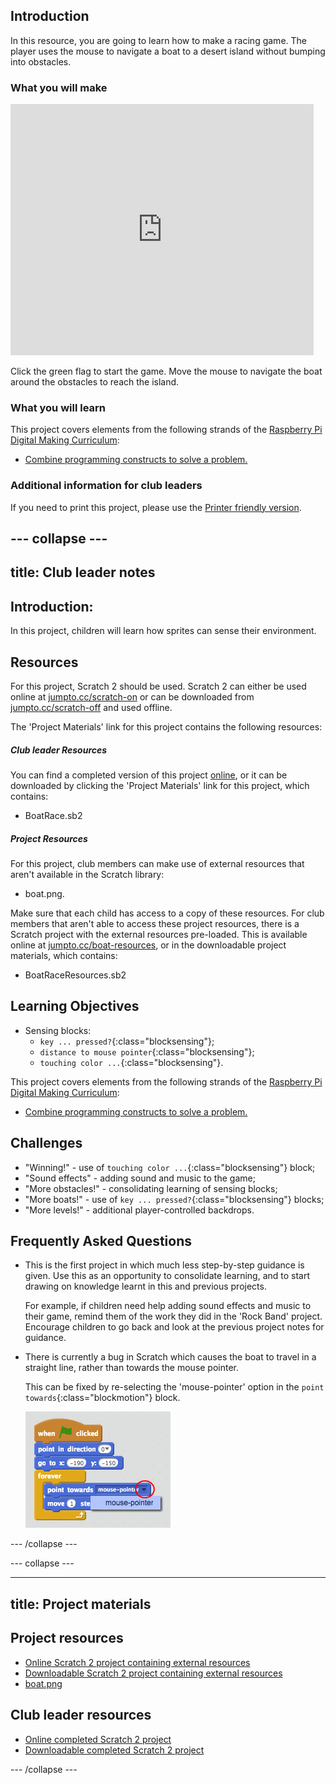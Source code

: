 ## Introduction

In this resource, you are going to learn how to make a racing game. The player uses the mouse to navigate a boat to a desert island without bumping into obstacles.

### What you will make

<div class="scratch-preview">
  <iframe allowtransparency="true" width="485" height="402" src="https://scratch.mit.edu/projects/embed/63957956/?autostart=false" frameborder="0"></iframe>
</div>

Click the green flag to start the game. Move the mouse to navigate the boat around the obstacles to reach the island.

### What you will learn

This project covers elements from the following strands of the [Raspberry Pi Digital Making Curriculum](http://rpf.io/curriculum):

+ [Combine programming constructs to solve a problem.](https://www.raspberrypi.org/curriculum/programming/builder)

### Additional information for club leaders

If you need to print this project, please use the [Printer friendly version](https://projects.raspberrypi.org/en/projects/boat-race).

--- collapse ---
---
title: Club leader notes
---

## Introduction:

In this project, children will learn how sprites can sense their environment.

## Resources

For this project, Scratch 2 should be used. Scratch 2 can either be used online at [jumpto.cc/scratch-on](http://jumpto.cc/scratch-on) or can be downloaded from [jumpto.cc/scratch-off](http://jumpto.cc/scratch-off) and used offline.

The 'Project Materials' link for this project contains the following resources:

##### Club leader Resources

You can find a completed version of this project <a href="http://scratch.mit.edu/projects/63957956/#editor">online</a>, or it can be downloaded by clicking the 'Project Materials' link for this project, which contains:

+ BoatRace.sb2

##### Project Resources

For this project, club members can make use of external resources that aren't available in the Scratch library:

+ boat.png.

Make sure that each child has access to a copy of these resources.
For club members that aren't able to access these project resources, there is a Scratch project with the external resources pre-loaded. This is available online at [jumpto.cc/boat-resources](http://jumpto.cc/boat-resources), or in the downloadable project materials, which contains:

+ BoatRaceResources.sb2 

## Learning Objectives

+ Sensing blocks:
    + `key ... pressed?`{:class="blocksensing"};
    + `distance to mouse pointer`{:class="blocksensing"};
    + `touching color ...`{:class="blocksensing"}.

This project covers elements from the following strands of the [Raspberry Pi Digital Making Curriculum](http://rpf.io/curriculum):

+ [Combine programming constructs to solve a problem.](https://www.raspberrypi.org/curriculum/programming/builder)

## Challenges

+ "Winning!" - use of `touching color ...`{:class="blocksensing"} block;
+ "Sound effects" - adding sound and music to the game;
+ "More obstacles!" - consolidating learning of sensing blocks;
+ "More boats!" - use of `key ... pressed?`{:class="blocksensing"} blocks;
+ "More levels!" - additional player-controlled backdrops.

## Frequently Asked Questions

+ This is the first project in which much less step-by-step guidance is given. Use this as an opportunity to consolidate learning, and to start drawing on knowledge learnt in this and previous projects. 

  For example, if children need help adding sound effects and music to their game, remind them of the work they did in the 'Rock Band' project. Encourage children to go back and look at the previous project notes for guidance.

+ There is currently a bug in Scratch which causes the boat to travel in a straight line, rather than towards the mouse pointer.

  This can be fixed by re-selecting the 'mouse-pointer' option in the `point towards`{:class="blockmotion"} block.
  
  ![screenshot](images/boat-bug.png) 
  
--- /collapse ---

--- collapse ---

---
title: Project materials
---

## Project resources

* [Online Scratch 2 project containing external resources](http://jumpto.cc/boat-resources)
* [Downloadable Scratch 2 project containing external resources](resources/BoatRaceResources.sb2)
* [boat.png](resources/boat.png)

## Club leader resources

* [Online completed Scratch 2 project](http://scratch.mit.edu/projects/63957956/#editor)
* [Downloadable completed Scratch 2 project](resources/BoatRace.sb2)

--- /collapse ---
